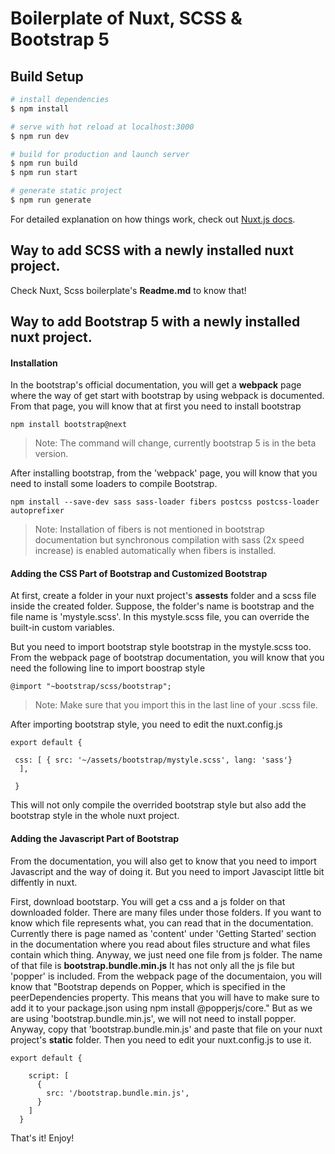 # Boilerplate of Nuxt, SCSS & Bootstrap 5

## Build Setup

```bash
# install dependencies
$ npm install

# serve with hot reload at localhost:3000
$ npm run dev

# build for production and launch server
$ npm run build
$ npm run start

# generate static project
$ npm run generate
```

For detailed explanation on how things work, check out [Nuxt.js docs](https://nuxtjs.org).


## Way to add SCSS with a newly installed nuxt project.

Check Nuxt, Scss boilerplate's **Readme.md** to know that!


## Way to add Bootstrap 5 with a newly installed nuxt project.


#### Installation 

In the  bootstrap's official documentation, you will get a **webpack** page where the way of get start with bootstrap by using webpack is documented. From that page, you will know that at first you need to install bootstrap

```
npm install bootstrap@next
```

> Note: The command will change, currently bootstrap 5 is in the beta version.


After installing bootstrap, from the 'webpack' page, you will know that you need to install some loaders to compile Bootstrap.

```
npm install --save-dev sass sass-loader fibers postcss postcss-loader autoprefixer 

```

> Note: Installation of fibers is not mentioned in bootstrap documentation but synchronous compilation with sass (2x speed increase) is enabled automatically when fibers is installed.



#### Adding the CSS Part of Bootstrap and Customized Bootstrap


At first, create a folder in your nuxt project's **assests** folder and a scss file inside the created folder. Suppose, the folder's name is bootstrap and the file name is 'mystyle.scss'. In this mystyle.scss file, you can  override the built-in custom variables. 

But you need to import bootstrap style bootstrap  in the mystyle.scss too. From the webpack page of bootstrap documentation, you will know that you need the following line to import boostrap style

```
@import "~bootstrap/scss/bootstrap";

````

> Note: Make sure that you import this in the last line of your .scss file.  


After importing bootstrap style, you need to edit the nuxt.config.js 

```
export default {

 css: [ { src: '~/assets/bootstrap/mystyle.scss', lang: 'sass'} 
  ],
  
 }

```

This will not only compile the overrided bootstrap style but also add the bootstrap style in the whole nuxt project.


#### Adding the Javascript Part of Bootstrap  

From the documentation, you will also get to know that you need to import Javascript and the way of doing it. But you need to import Javascipt little bit diffently in nuxt. 

First, download bootstarp. You will get a css and a js folder on that downloaded folder. There are many files under those folders. If you want to know which file represents what, you can read that in the documentation. Currently there is page named as 'content' under 'Getting Started' section in the documentation where you read about files structure and what files contain which thing. 
Anyway, we just need one file from js folder. The name of that file is **bootstrap.bundle.min.js** It has not only all the js file but 'popper' is included. From the webpack page of the documentaion, you will know that "Bootstrap depends on Popper, which is specified in the peerDependencies property. This means that you will have to make sure to add it to your package.json using npm install @popperjs/core." But as we are using 'bootstrap.bundle.min.js', we will not need to install popper. 
Anyway, copy that 'bootstrap.bundle.min.js' and paste that file on your nuxt project's **static** folder. Then you need to edit your nuxt.config.js to use it. 

```
export default {
      
    script: [
      {
        src: '/bootstrap.bundle.min.js',
      }
    ]
  }

```

That's it! Enjoy!





